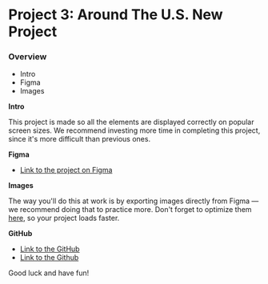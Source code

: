 # Project 3: Around The U.S. New Project 

### Overview  

* Intro  
* Figma  
* Images  
  
**Intro**
  
This project is made so all the elements are displayed correctly on popular screen sizes. We recommend investing more time in completing this project, since it's more difficult than previous ones.  
  
**Figma**  
  
* [Link to the project on Figma](https://www.figma.com/file/ii4xxsJ0ghevUOcssTlHZv/Sprint-3%3A-Around-the-US?node-id=0%3A1)  
  
**Images**  
  
The way you'll do this at work is by exporting images directly from Figma — we recommend doing that to practice more. Don't forget to optimize them [here](https://tinypng.com/), so your project loads faster. 

**GitHub**
* [Link to the GitHub](git@github.com:mwitt1754g/se_project_aroundtheus.git)
* [Link to the Github](https://github.com/mwitt1754g/se_project_aroundtheus.git)
  
Good luck and have fun!
